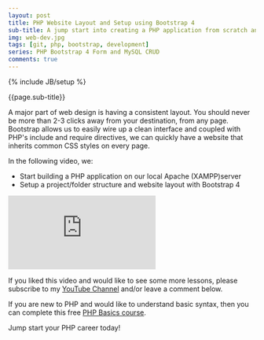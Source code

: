 ```yaml
---
layout: post
title: PHP Website Layout and Setup using Bootstrap 4
sub-title: A jump start into creating a PHP application from scratch and setting up a consistent layout for all pages. 
img: web-dev.jpg
tags: [git, php, bootstrap, development]
series: PHP Bootstrap 4 Form and MySQL CRUD
comments: true
---
```

{% include JB/setup %}

{{page.sub-title}}

<!--more-->
A major part of web design is having a consistent layout. You should never be more than 2-3 clicks away from your destination, from any page. Bootstrap allows us to easily wire up a clean interface and coupled with PHP's include and require directives, we can quickly have a website that inherits common CSS styles on every page. 

In the following video, we:
- Start building a PHP application on our local Apache (XAMPP)server 
- Setup a project/folder structure and website layout with Bootstrap 4 

<div class="embed-responsive embed-responsive-16by9">
    <iframe  src="https://www.youtube.com/embed/tbi8wNttzs4" frameborder="0" allow="accelerometer; autoplay; encrypted-media; gyroscope; picture-in-picture" allowfullscreen></iframe>
</div>

If you liked this video and would like to see some more lessons, please subscribe to my [YouTube Channel](http://bit.ly/2JlTIs4) and/or leave a comment below.


If you are new to PHP and would like to understand basic syntax, then you can complete this free [PHP Basics course](http://bit.ly/2nEh7NT). 

Jump start your PHP career today!